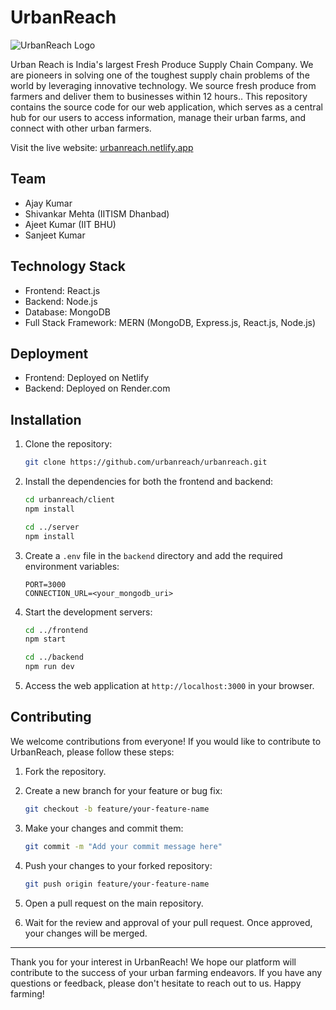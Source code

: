 # UrbanReach

![UrbanReach Logo](https://media.licdn.com/dms/image/C4D0BAQHCrJ5ISvAluA/company-logo_200_200/0/1653283411007?e=1694649600&v=beta&t=G3WS63xM9ROVnyQgR-Vs3f_aqpEQytviNIvbAkk7WZM)

Urban Reach is India's largest Fresh Produce Supply Chain Company. We are pioneers in solving one of the toughest supply chain problems of the world by leveraging innovative technology. We source fresh produce from farmers and deliver them to businesses within 12 hours.. This repository contains the source code for our web application, which serves as a central hub for our users to access information, manage their urban farms, and connect with other urban farmers.

Visit the live website: [urbanreach.netlify.app](https://urbanreach.netlify.app)

## Team

- Ajay Kumar
- Shivankar Mehta (IITISM Dhanbad)
- Ajeet Kumar (IIT BHU)
- Sanjeet Kumar


## Technology Stack

- Frontend: React.js
- Backend: Node.js
- Database: MongoDB
- Full Stack Framework: MERN (MongoDB, Express.js, React.js, Node.js)

## Deployment

- Frontend: Deployed on Netlify
- Backend: Deployed on Render.com

## Installation

1. Clone the repository:

   ```bash
   git clone https://github.com/urbanreach/urbanreach.git
   ```

2. Install the dependencies for both the frontend and backend:

   ```bash
   cd urbanreach/client
   npm install

   cd ../server
   npm install
   ```

3. Create a `.env` file in the `backend` directory and add the required environment variables:

   ```plaintext
   PORT=3000
   CONNECTION_URL=<your_mongodb_uri>
   ```

4. Start the development servers:

   ```bash
   cd ../frontend
   npm start

   cd ../backend
   npm run dev
   ```

5. Access the web application at `http://localhost:3000` in your browser.

## Contributing

We welcome contributions from everyone! If you would like to contribute to UrbanReach, please follow these steps:

1. Fork the repository.

2. Create a new branch for your feature or bug fix:

   ```bash
   git checkout -b feature/your-feature-name
   ```

3. Make your changes and commit them:

   ```bash
   git commit -m "Add your commit message here"
   ```

4. Push your changes to your forked repository:

   ```bash
   git push origin feature/your-feature-name
   ```

5. Open a pull request on the main repository.

6. Wait for the review and approval of your pull request. Once approved, your changes will be merged.

---

Thank you for your interest in UrbanReach! We hope our platform will contribute to the success of your urban farming endeavors. If you have any questions or feedback, please don't hesitate to reach out to us. Happy farming!
